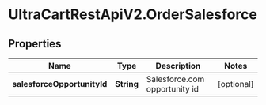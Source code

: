 # UltraCartRestApiV2.OrderSalesforce

## Properties
Name | Type | Description | Notes
------------ | ------------- | ------------- | -------------
**salesforceOpportunityId** | **String** | Salesforce.com opportunity id | [optional] 


